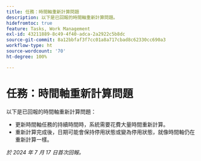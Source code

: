 ```yaml
---
title: 任務：時間軸重新計算問題
description: 以下是已回報的時間軸重新計算問題。
hidefromtoc: true
feature: Tasks, Work Management
exl-id: 43211889-8c49-4f40-adca-2a2922c5b8dc
source-git-commit: 8a12bbfaf3f7cc01a8a717cbad8c62330cc690a3
workflow-type: ht
source-wordcount: '70'
ht-degree: 100%

---
```


# 任務：時間軸重新計算問題

<!--
>[!NOTE]
>
>This article was fixed on October 10, 2024.
-->

以下是已回報的時間軸重新計算問題：

* 更新時間軸任務的持續時間時，系統需要花費大量時間重新計算。
* 重新計算完成後，日期可能會保持停用狀態或變為停用狀態，就像時間軸仍在重新計算一樣。

_於 2024 年 7 月 17 日首次回報。_
